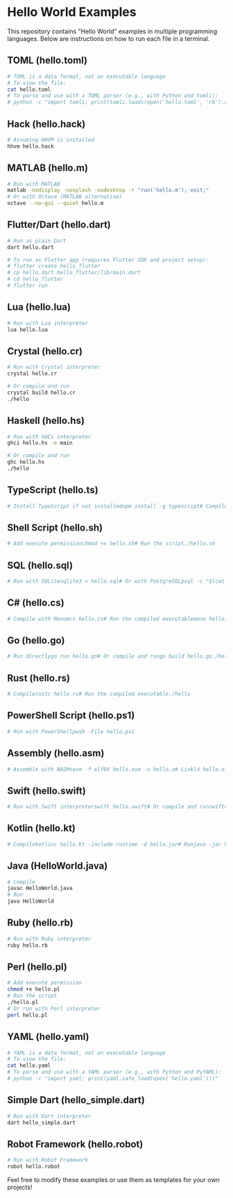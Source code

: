# Hello World Examples

This repository contains "Hello World" examples in multiple programming languages. Below are instructions on how to run each file in a terminal.

## TOML (hello.toml)
```bash
# TOML is a data format, not an executable language
# To view the file:
cat hello.toml
# To parse and use with a TOML parser (e.g., with Python and tomli):
# python -c "import tomli; print(tomli.loads(open('hello.toml', 'rb').read()))"
```

## Hack (hello.hack)
```bash
# Assuming HHVM is installed
hhvm hello.hack
```

## MATLAB (hello.m)
```bash
# Run with MATLAB
matlab -nodisplay -nosplash -nodesktop -r "run('hello.m'); exit;"
# Or with Octave (MATLAB alternative)
octave --no-gui --quiet hello.m
```

## Flutter/Dart (hello.dart)
```bash
# Run as plain Dart
dart hello.dart

# To run as Flutter app (requires Flutter SDK and project setup):
# flutter create hello_flutter
# cp hello.dart hello_flutter/lib/main.dart
# cd hello_flutter
# flutter run
```

## Lua (hello.lua)
```bash
# Run with Lua interpreter
lua hello.lua
```

## Crystal (hello.cr)
```bash
# Run with Crystal interpreter
crystal hello.cr

# Or compile and run
crystal build hello.cr
./hello
```

## Haskell (hello.hs)
```bash
# Run with GHCi interpreter
ghci hello.hs -e main

# Or compile and run
ghc hello.hs
./hello
```

## TypeScript (hello.ts)

```bash
# Install TypeScript if not installednpm install -g typescript# Compile TypeScript to JavaScripttsc hello.ts# Run the compiled JavaScriptnode hello.js
```

## Shell Script (hello.sh)

```bash
# Add execute permissionchmod +x hello.sh# Run the script./hello.sh
```

## SQL (hello.sql)

```bash
# Run with SQLitesqlite3 < hello.sql# Or with PostgreSQLpsql -c "$(cat hello.sql)"# Or with MySQLmysql -e "$(cat hello.sql)"
```

## C# (hello.cs)

```bash
# Compile with Monomcs hello.cs# Run the compiled executablemono hello.exe# Or with .NET Coredotnet new console -o tempcp hello.cs temp/Program.cscd tempdotnet runcd ..
```

## Go (hello.go)

```bash
# Run directlygo run hello.go# Or compile and rungo build hello.go./hello
```

## Rust (hello.rs)

```bash
# Compilerustc hello.rs# Run the compiled executable./hello
```

## PowerShell Script (hello.ps1)

```bash
# Run with PowerShellpwsh -File hello.ps1
```

## Assembly (hello.asm)

```bash
# Assemble with NASMnasm -f elf64 hello.asm -o hello.o# Linkld hello.o -o hello_asm# Run./hello_asm
```

## Swift (hello.swift)

```bash
# Run with Swift interpreterswift hello.swift# Or compile and runswiftc hello.swift -o hello_swift./hello_swift
```

## Kotlin (hello.kt)

```bash
# Compilekotlinc hello.kt -include-runtime -d hello.jar# Runjava -jar hello.jar
```

## Java (HelloWorld.java)
```bash
# Compile
javac HelloWorld.java
# Run
java HelloWorld
```

## Ruby (hello.rb)
```bash
# Run with Ruby interpreter
ruby hello.rb
```

## Perl (hello.pl)
```bash
# Add execute permission
chmod +x hello.pl
# Run the script
./hello.pl
# Or run with Perl interpreter
perl hello.pl
```

## YAML (hello.yaml)
```bash
# YAML is a data format, not an executable language
# To view the file:
cat hello.yaml
# To parse and use with a YAML parser (e.g., with Python and PyYAML):
# python -c "import yaml; print(yaml.safe_load(open('hello.yaml')))"
```

## Simple Dart (hello_simple.dart)
```bash
# Run with Dart interpreter
dart hello_simple.dart
```

## Robot Framework (hello.robot)
```bash
# Run with Robot Framework
robot hello.robot
```

Feel free to modify these examples or use them as templates for your own projects!